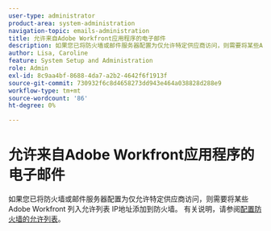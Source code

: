 ```yaml
---
user-type: administrator
product-area: system-administration
navigation-topic: emails-administration
title: 允许来自Adobe Workfront应用程序的电子邮件
description: 如果您已将防火墙或邮件服务器配置为仅允许特定供应商访问，则需要将某些Adobe Workfront 列入允许列表 IP地址添加到防火墙。 有关说明，请参阅配置防火墙的允许列表。
author: Lisa, Caroline
feature: System Setup and Administration
role: Admin
exl-id: 8c9aa4bf-8688-4da7-a2b2-4642f6f1913f
source-git-commit: 730932f6c8d4658273dd943e464a038828d288e9
workflow-type: tm+mt
source-wordcount: '86'
ht-degree: 0%

---
```


# 允许来自Adobe Workfront应用程序的电子邮件

如果您已将防火墙或邮件服务器配置为仅允许特定供应商访问，则需要将某些Adobe Workfront 列入允许列表 IP地址添加到防火墙。 有关说明，请参阅[配置防火墙的允许列表](../../../administration-and-setup/get-started-wf-administration/configure-your-firewall.md)。
